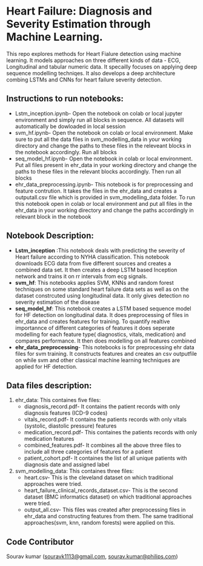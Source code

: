 
# Heart Failure: Diagnosis and Severity Estimation through Machine Learning.
This repo explores methods for Heart Fialure detection using machine learning. It models approaches on three different kinds of data - ECG, Longitudinal and
tabular numeric data. It specailly focuses on applying deep sequence modelling techniqes. It also develops a deep architecture combing LSTMs and CNNs
for heart failure severity detection.

## Instructions to run notebooks:
   - Lstm_inception.ipynb-
    Open the notebook on colab or local jupyter environment and simply run all blocks in sequence.
    All datasets will automatically be dowloaded in local session
   - svm_hf.ipynb-
    Open the notebook on colab or local environment. Make sure to put all the data files in svm_modelling_data
    in your working directory and change the paths to these files in the releveant blocks in the notebook accordingly. Run all blocks
   - seq_model_hf.ipynb-
    Open the notebook in colab or local environment. Put all files present in ehr_data in your working directory
    and change the paths to these files in the relevant blocks accordingly. Then run all blocks
   - ehr_data_preprocessing.ipynb-
    This notebook is for preprocessing and feature contrution. It takes the files in the ehr_data and creates a 
    outputall.csv file which is provided in svm_modelling_data folder.
    To run this notebook open in colab or local environment and put all files in the ehr_data in your working 
    directory and change the paths accordingly in relevant block in the notebook
    
## Notebook Description:
- **Lstm_inception** :This notebook deals with predicting the severity of Heart failure according to NYHA classification.
This notebook downloads ECG data from five different sources and creates a combined data set. It then creates a deep LSTM based Inception
network and trains it on rr intervals from ecg signals.
- **svm_hf**: This notebooks applies SVM, KNNs and random forest techniques on some standard heart failure data sets as well as on the dataset constrcuted using
 longitudinal data. It only gives detection no severity estimation of the disease
- **seq_model_hf**: This notebook creates a LSTM based sequence model for HF detection on longitudinal data. It does preprocessing of files in ehr_data and creates 
  features for training. To quantify realtive importannce of different categories of features it does seperate modelling for each feature type( diagnostics, vitals, medication)
  and compares performance. It then does modelling on all features combined
- **ehr_data_preprocessing**- This notebooks is for preprocessing ehr data files for svm training. It constructs features and creates an csv outputfile on while svm
  and other classical machine learning techniques are applied for HF detection.
## Data files description:
   1. ehr_data: This containes five files:
        - diagnosis_record.pdf-  It contains the patient records with only diagnosis features (ICD-9 codes) 
        - vitals_record.pdf- It contains the patients records with only vitals (systolic, diastolic pressure) features
        - medication_record.pdf- This containes the patients records with only medication features
        - combined_features.pdf- It combines all the above three files to include all three categories of features for a patient
        - patient_cohort.pdf- It containes the list of all unique patients with diagnosis date and assigned label
   2. svm_modelling_data: This containes three files:
        - heart.csv- This is the cleveland dataset on which traditional approaches were tried.
        - heart_failure_clinical_records_dataset.csv- This is the second dataset (BMC informatics dataset)
        on which traditional approaches were tried.
        - output_all.csv- This files was created after preprocessing files in ehr_data and constructing features from them.
        The same traditional approaches(svm, knn, random forests) were applied on this.
  ## Code Contributor
  Sourav kumar (souravk1113@gmail.com, sourav.kumar@philips.com)
   

    
